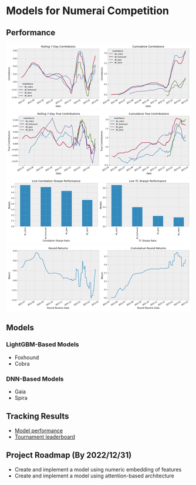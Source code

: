 # Models for Numerai Competition

## Performance
<img alt="image" src="https://raw.githubusercontent.com/hiydavid/numerai-models/main/plots/ModelCorrPlots.png">
<img alt="image" src="https://raw.githubusercontent.com/hiydavid/numerai-models/main/plots/ModelTCPlots.png">
<img alt="image" src="https://raw.githubusercontent.com/hiydavid/numerai-models/main/plots/SharpeRatioPlots.png">
<img alt="image" src="https://raw.githubusercontent.com/hiydavid/numerai-models/main/plots/TotalReturnPlots.png">

## Models
### **LightGBM-Based Models**
* Foxhound
* Cobra

### **DNN-Based Models**
* Gaia
* Spira

## Tracking Results
* [Model performance](https://numer.ai/models)
* [Tournament leaderboard](https://numer.ai/tournament)

## Project Roadmap (By 2022/12/31)
* Create and implement a model using numeric embedding of features
* Create and implement a model using attention-based architecture
